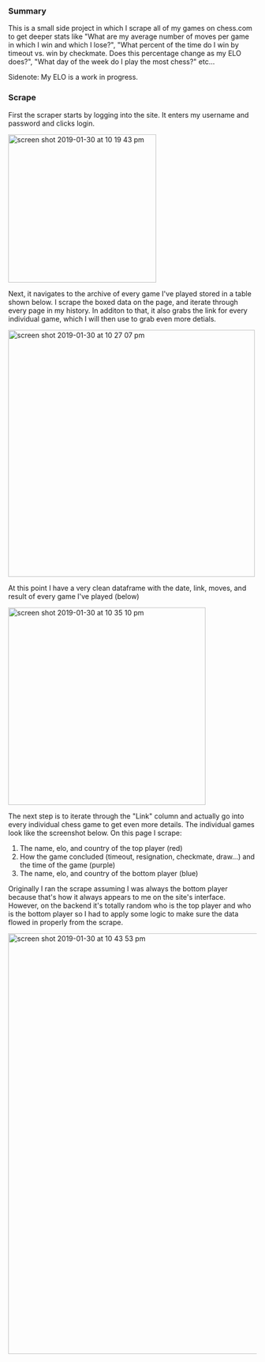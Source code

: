 ### Summary 
This is a small side project in which I scrape all of my games on chess.com to get deeper stats like "What are my average number of moves per game in which I win and which I lose?", "What percent of the time do I win by timeout vs. win by checkmate. Does this percentage change as my ELO does?", "What day of the week do I play the most chess?" etc...

Sidenote: My ELO is a work in progress. 

### Scrape 

First the scraper starts by logging into the site. It enters my username and password and clicks login. 

<img width="300" alt="screen shot 2019-01-30 at 10 19 43 pm" src="https://user-images.githubusercontent.com/38504767/52028507-47a6d900-24dd-11e9-9b6a-f6b6c61b53cd.png">


Next, it navigates to the archive of every game I've played stored in a table shown below. I scrape the boxed data on the page, and iterate through every page in my history. In additon to that, it also grabs the link for every individual game, which I will then use to grab even more detials. 

<img width="500" alt="screen shot 2019-01-30 at 10 27 07 pm" src="https://user-images.githubusercontent.com/38504767/52028768-4629e080-24de-11e9-98de-bf567280cae8.png">

At this point I have a very clean dataframe with the date, link, moves, and result of every game I've played (below)

<img width="400" alt="screen shot 2019-01-30 at 10 35 10 pm" src="https://user-images.githubusercontent.com/38504767/52028995-5c846c00-24df-11e9-90e6-cc2257ad24bf.png">

The next step is to iterate through the "Link" column and actually go into every individual chess game to get even more details. The individual games look like the screenshot below. On this page I scrape:

1. The name, elo, and country of the top player (red)
2. How the game concluded (timeout, resignation, checkmate, draw...) and the time of the game (purple)
3. The name, elo, and country of the bottom player (blue)

Originally I ran the scrape assuming I was always the bottom player because that's how it always appears to me on the site's interface. However, on the backend it's totally random who is the top player and who is the bottom player so I had to apply some logic to make sure the data flowed in properly from the scrape. 

<img width="852" alt="screen shot 2019-01-30 at 10 43 53 pm" src="https://user-images.githubusercontent.com/38504767/52029293-9b66f180-24e0-11e9-98e0-4de8c900b22a.png">
